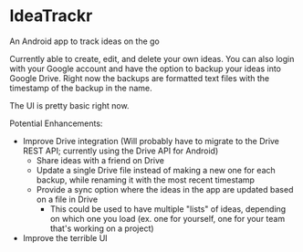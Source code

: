 # IdeaTrackr
An Android app to track ideas on the go

Currently able to create, edit, and delete your own ideas. You can also login with your Google account and have the option to backup your ideas into Google Drive. Right now the backups are formatted text files with the timestamp
of the backup in the name.

The UI is pretty basic right now.

Potential Enhancements:
- Improve Drive integration (Will probably have to migrate to the Drive REST API; currently using the Drive API for Android)
    - Share ideas with a friend on Drive
    - Update a single Drive file instead of making a new one for each backup, while renaming it with the most recent timestamp
    - Provide a sync option where the ideas in the app are updated based on a file in Drive
        - This could be used to have multiple "lists" of ideas, depending on which one you load (ex. one for yourself, one for your team that's working on a project)
- Improve the terrible UI

